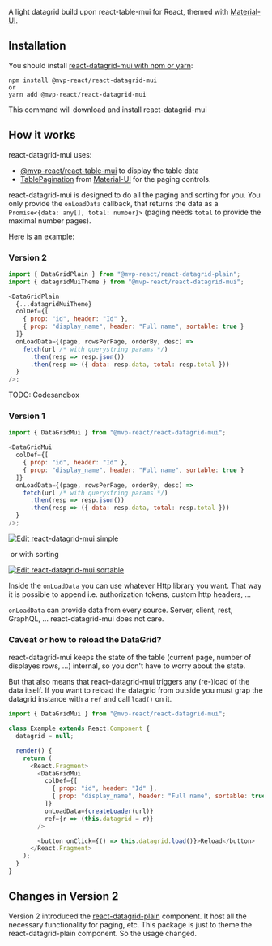 <!-- # react-datagrid-mui &middot; ![travis build](https://img.shields.io/travis/mvp-react/react-datagrid-mui.svg) ![npm version](https://img.shields.io/npm/v/@mvp-react/react-datagrid-mui.svg) -->

A light datagrid build upon react-table-mui for React, themed with [Material-UI](https://material-ui.com/).

## Installation

You should install [react-datagrid-mui with npm or yarn](https://www.npmjs.com/package/@mvp-react/react-datagrid-mui):

    npm install @mvp-react/react-datagrid-mui
    or
    yarn add @mvp-react/react-datagrid-mui

This command will download and install react-datagrid-mui

## How it works

react-datagrid-mui uses:

- [@mvp-react/react-table-mui](https://www.npmjs.com/package/@mvp-react/react-table-mui) to display the table data
- [TablePagination](https://material-ui.com/api/table-pagination/) from [Material-UI](https://material-ui.com) for the paging controls.

react-datagrid-mui is designed to do all the paging and sorting for you. You only provide the `onLoadData` callback, that returns the data as a `Promise<{data: any[], total: number}>` (paging needs `total` to provide the maximal number pages).

Here is an example:

### Version 2

```javascript
import { DataGridPlain } from "@mvp-react/react-datagrid-plain";
import { datagridMuiTheme } from "@mvp-react/react-datagrid-mui";

<DataGridPlain
  {...datagridMuiTheme}
  colDef={[
    { prop: "id", header: "Id" },
    { prop: "display_name", header: "Full name", sortable: true }
  ]}
  onLoadData={(page, rowsPerPage, orderBy, desc) =>
    fetch(url /* with querystring params */)
      .then(resp => resp.json())
      .then(resp => ({ data: resp.data, total: resp.total }))
  }
/>;
```

TODO: Codesandbox

### Version 1

```javascript
import { DataGridMui } from "@mvp-react/react-datagrid-mui";

<DataGridMui
  colDef={[
    { prop: "id", header: "Id" },
    { prop: "display_name", header: "Full name", sortable: true }
  ]}
  onLoadData={(page, rowsPerPage, orderBy, desc) =>
    fetch(url /* with querystring params */)
      .then(resp => resp.json())
      .then(resp => ({ data: resp.data, total: resp.total }))
  }
/>;
```

[![Edit react-datagrid-mui simple](https://codesandbox.io/static/img/play-codesandbox.svg)](https://codesandbox.io/s/qlwk15q7vq)

&nbsp;or with sorting&nbsp;

[![Edit react-datagrid-mui sortable](https://codesandbox.io/static/img/play-codesandbox.svg)](https://codesandbox.io/s/o9no9k4mzq)

Inside the `onLoadData` you can use whatever Http library you want. That way it is possible to append i.e. authorization tokens, custom http headers, ...

`onLoadData` can provide data from every source. Server, client, rest, GraphQL, ... react-datagrid-mui does not care.

### Caveat or how to reload the DataGrid?

react-datagrid-mui keeps the state of the table (current page, number of displayes rows, ...) internal, so you don't have to worry about the state.

But that also means that react-datagrid-mui triggers any (re-)load of the data itself. If you want to reload the datagrid from outside you must grap the datagrid instance with a `ref` and call `load()` on it.

```javascript
import { DataGridMui } from "@mvp-react/react-datagrid-mui";

class Example extends React.Component {
  datagrid = null;

  render() {
    return (
      <React.Fragment>
        <DataGridMui
          colDef={[
            { prop: "id", header: "Id" },
            { prop: "display_name", header: "Full name", sortable: true }
          ]}
          onLoadData={createLoader(url)}
          ref={r => (this.datagrid = r)}
        />

        <button onClick={() => this.datagrid.load()}>Reload</button>
      </React.Fragment>
    );
  }
}
```

## Changes in Version 2

Version 2 introduced the [react-datagrid-plain](https://www.npmjs.com/package/@mvp-react/react-table-plain) component. It host all the necessary functionality for paging, etc.
This package is just to theme the react-datagrid-plain component. So the usage changed.
